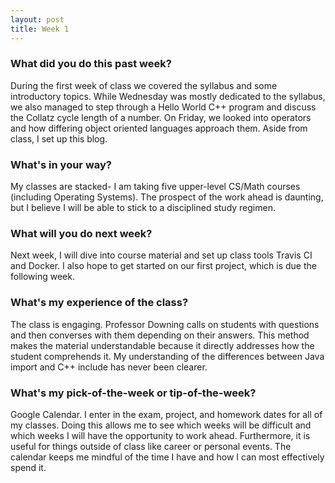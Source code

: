 ```yaml
---
layout: post
title: Week 1
---
```


### What did you do this past week?

During the first week of class we covered the syllabus and some introductory topics. While Wednesday was mostly dedicated to the syllabus, we also managed to step through a Hello World C++ program and discuss the Collatz cycle length of a number. On Friday, we looked into operators and how differing object oriented languages approach them. Aside from class, I set up this blog. 

### What's in your way?

My classes are stacked- I am taking five upper-level CS/Math  courses (including Operating Systems). The prospect of the work ahead is daunting, but I believe I will be able to stick to a disciplined study regimen.

### What will you do next week?

Next week, I will dive into course material and set up class tools Travis CI and Docker. I also hope to get started on our first project, which is due the following week.

### What's my experience of the class?

The class is engaging. Professor Downing calls on students with questions and then converses with them depending on their answers. This method makes the material understandable because it directly addresses how the student comprehends it. My understanding of the differences between Java import and C++ include has never been clearer.

### What's my pick-of-the-week or tip-of-the-week?

Google Calendar. I enter in the exam, project, and homework dates for all of my classes. Doing this allows me to see which weeks will be difficult and which weeks I will have the opportunity to work ahead. Furthermore, it is useful for things outside of class like career or personal events. The calendar keeps me mindful of the time I have and how I can most effectively spend it.
